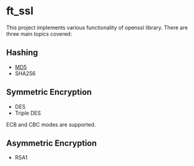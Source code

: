 # ft_ssl

This project implements various functionality of openssl library. There are three main topics covered:

## Hashing

- [MD5](https://tools.ietf.org/rfc/rfc1321.txt)
- SHA256

## Symmetric Encryption

- DES
- Triple DES

ECB and CBC modes are supported.

## Asymmetric Encryption

- RSA1
